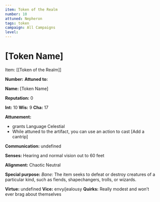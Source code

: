 ```yaml
---
item: Token of the Realm
number: 10
attuned: Nepheron
tags: token
campaign: All Campaigns
level:
---
```

# [Token Name]



Item: [[Token of the Realm]]

**Number:** 
**Attuned to:**

**Name:** [Token Name]

**Reputation:** 0

**Int:** 10
**Wis:** 9
**Cha:** 17

**Attunement:**
* grants Language Celestial
* While attuned to the artifact, you can use an action to cast [Add a cantrip]

**Communication:** undefined

**Senses:** Hearing and normal vision out to 60 feet

**Alignment:** Chaotic Neutral

**Special purpose:** _Bane:_ The item seeks to defeat or destroy creatures of a particular kind, such as fiends, shapechangers, trolls, or wizards.

**Virtue:** undefined
**Vice:** envy/jealousy
**Quirks:** Really modest and won’t ever brag about themselves